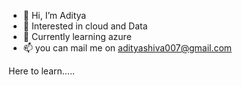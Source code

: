 - 👋 Hi, I’m Aditya
- 👀 Interested in cloud and Data
- 🌱 Currently learning azure
- 📫 you can mail me on adityashiva007@gmail.com

Here to learn.....

<!---
adityashiva007/adityashiva007 is a ✨ special ✨ repository because its `README.md` (this file) appears on your GitHub profile.
You can click the Preview link to take a look at your changes.
--->
